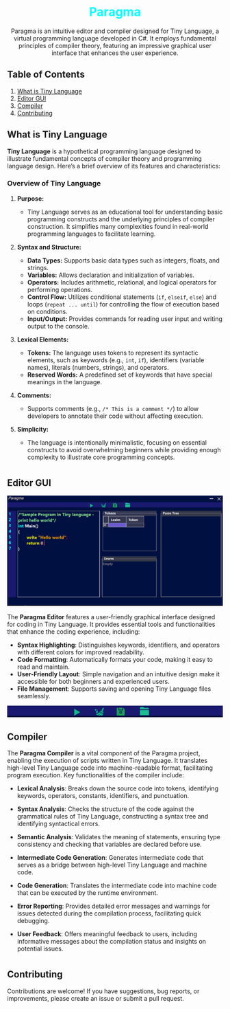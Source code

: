 <div align="center">
    <h1 style="color: #00ffff"> Paragma </h1>
    <p>Paragma is an intuitive editor and compiler designed for Tiny Language, a virtual programming language developed in C#. It employs fundamental principles of compiler theory, featuring an impressive graphical user interface that enhances the user experience.</p>
</div>

## Table of Contents
1. [What is Tiny Language](#what-is-tiny-language)
2. [Editor GUI](#editor-gui)
3. [Compiler](#compiler)
4. [Contributing](#contributing)

## What is Tiny Language

**Tiny Language** is a hypothetical programming language designed to illustrate fundamental concepts of compiler theory and programming language design. Here’s a brief overview of its features and characteristics:

### Overview of Tiny Language

1. **Purpose:** 
   - Tiny Language serves as an educational tool for understanding basic programming constructs and the underlying principles of compiler construction. It simplifies many complexities found in real-world programming languages to facilitate learning.

2. **Syntax and Structure:**
   - **Data Types:** Supports basic data types such as integers, floats, and strings.
   - **Variables:** Allows declaration and initialization of variables.
   - **Operators:** Includes arithmetic, relational, and logical operators for performing operations.
   - **Control Flow:** Utilizes conditional statements (`if`, `elseif`, `else`) and loops (`repeat ... until`) for controlling the flow of execution based on conditions.
   - **Input/Output:** Provides commands for reading user input and writing output to the console.

3. **Lexical Elements:**
   - **Tokens:** The language uses tokens to represent its syntactic elements, such as keywords (e.g., `int`, `if`), identifiers (variable names), literals (numbers, strings), and operators.
   - **Reserved Words:** A predefined set of keywords that have special meanings in the language.

4. **Comments:**
   - Supports comments (e.g., `/* This is a comment */`) to allow developers to annotate their code without affecting execution.

5. **Simplicity:**
   - The language is intentionally minimalistic, focusing on essential constructs to avoid overwhelming beginners while providing enough complexity to illustrate core programming concepts.

#

## Editor GUI

![Editor GUI](https://github.com/samyAhmed928/Paragma-Tiny-Language-Editor/blob/master/ex-images/basic.png)
<br/>

The **Paragma Editor** features a user-friendly graphical interface designed for coding in Tiny Language. It provides essential tools and functionalities that enhance the coding experience, including:

- **Syntax Highlighting**: Distinguishes keywords, identifiers, and operators with different colors for improved readability.
- **Code Formatting**: Automatically formats your code, making it easy to read and maintain.
- **User-Friendly Layout**: Simple navigation and an intuitive design make it accessible for both beginners and experienced users.
- **File Management**: Supports saving and opening Tiny Language files seamlessly.

![Editor Functionality](https://github.com/samyAhmed928/Paragma-Tiny-Language-Editor/blob/master/ex-images/bar.png)

## Compiler

The **Paragma Compiler** is a vital component of the Paragma project, enabling the execution of scripts written in Tiny Language. It translates high-level Tiny Language code into machine-readable format, facilitating program execution. Key functionalities of the compiler include:

- **Lexical Analysis**: Breaks down the source code into tokens, identifying keywords, operators, constants, identifiers, and punctuation.

- **Syntax Analysis**: Checks the structure of the code against the grammatical rules of Tiny Language, constructing a syntax tree and identifying syntactical errors.

- **Semantic Analysis**: Validates the meaning of statements, ensuring type consistency and checking that variables are declared before use.

- **Intermediate Code Generation**: Generates intermediate code that serves as a bridge between high-level Tiny Language and machine code.

- **Code Generation**: Translates the intermediate code into machine code that can be executed by the runtime environment.

- **Error Reporting**: Provides detailed error messages and warnings for issues detected during the compilation process, facilitating quick debugging.

- **User Feedback**: Offers meaningful feedback to users, including informative messages about the compilation status and insights on potential issues.

#

## Contributing

Contributions are welcome! If you have suggestions, bug reports, or improvements, please create an issue or submit a pull request.
